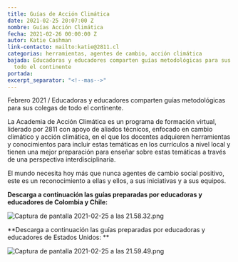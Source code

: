 ```yaml
---
title: Guías de Acción Climática
date: 2021-02-25 20:07:00 Z
nombre: Guías Acción Climática
fecha: 2021-02-26 00:00:00 Z
autor: Katie Cashman
link-contacto: mailto:katie@2811.cl
categorias: herramientas, agentes de cambio, acción climática
bajada: Educadoras y educadores comparten guías metodológicas para sus colegas de
  todo el continente
portada: 
excerpt_separator: "<!--mas-->"
---
```


Febrero 2021 / Educadoras y educadores comparten guías metodológicas para sus colegas de todo el continente. 

<!--mas-->

La Academia de Acción Climática es un programa de formación virtual, liderado por 2811 con apoyo de aliados técnicos, enfocado en cambio climático y acción climática, en el que los docentes adquieren herramientas y conocimientos para incluir estas temáticas en los currículos a nivel local y tienen una mejor preparación para enseñar sobre estas temáticas a través de una perspectiva interdisciplinaria.

El mundo necesita hoy más que nunca agentes de cambio social positivo, este es un reconocimiento a ellas y ellos, a sus iniciativas y a sus equipos.

**Descarga a continuación las guías preparadas por educadoras y educadores de Colombia y Chile:**

![Captura de pantalla 2021-02-25 a las 21.58.32.png](/uploads/Captura%20de%20pantalla%202021-02-25%20a%20las%2021.58.32.png)

<script charset="utf-8" type="text/javascript" src="//js.hsforms.net/forms/shell.js"></script>
<script>
  hbspt.forms.create({
	portalId: "6925431",
	formId: "7c893e85-19d6-4dbe-89d3-a66e453d9639"
});
</script>

**Descarga a continuación las guías preparadas por educadoras y educadores de Estados Unidos:
**

![Captura de pantalla 2021-02-25 a las 21.59.49.png](/uploads/Captura%20de%20pantalla%202021-02-25%20a%20las%2021.59.49.png)

<script charset="utf-8" type="text/javascript" src="//js.hsforms.net/forms/shell.js"></script>
<script>
  hbspt.forms.create({
	portalId: "6925431",
	formId: "70968c4f-ffa3-4fdd-9887-f811038412f8"
});
</script>